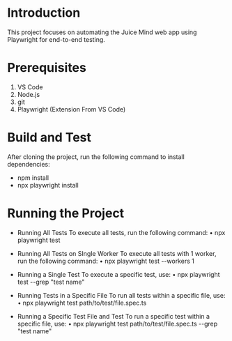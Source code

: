 # Introduction 
This project focuses on automating the Juice Mind web app using Playwright for end-to-end testing.

# Prerequisites
1.	VS Code
2.	Node.js
3.	git
4. Playwright (Extension From VS Code)

# Build and Test
After cloning the project, run the following command to install dependencies:
- npm install
- npx playwright install

# Running the Project

- Running All Tests
To execute all tests, run the following command:
    • npx playwright test

- Running All Tests on SIngle Worker
To execute all tests with 1 worker, run the following command:
    • npx playwright test --workers 1

- Running a Single Test
To execute a specific test, use:
   • npx playwright test --grep "test name"

- Running Tests in a Specific File
To run all tests within a specific file, use:
   • npx playwright test path/to/test/file.spec.ts

- Running a Specific Test File and Test
To run a specific test within a specific file, use:
	•	npx playwright test path/to/test/file.spec.ts --grep "test name"
